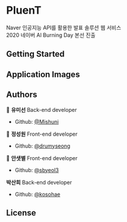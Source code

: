 # PluenT
Naver 인공지능 API를 활용한 발표 솔루션 웹 서비스<br/>
2020 네이버 AI Burning Day 본선 진출


## Getting Started



## Application Images



## Authors

:hatching_chick: **유미선** Back-end developer

* Github: [@Mishuni](https://github.com/Mishuni)

👾 **정성원** Front-end developer

* Github: [@drumyseong](https://github.com/drumyseong)

:elephant: **안샛별** Front-end developer

* Github: [@sbyeol3](https://github.com/sbyeol3)

 **박산희** Back-end developer

* Github: [@kosohae](https://github.com/kosohae)
   
   
## License

